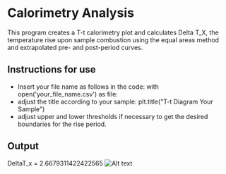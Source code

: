 # Calorimetry Analysis
This program creates a T-t calorimetry plot and calculates Delta T_X, the temperature rise upon sample
combustion using the equal areas method and extrapolated pre- and post-period curves.

## Instructions for use
- Insert your file name as follows in the code:
  with open('your_file_name.csv') as file:
- adjust the title according to your sample:
  plt.title("T-t Diagram Your Sample")
- adjust upper and lower thresholds if necessary to get the desired boundaries for the rise period.

## Output
DeltaT_x =  2.6679311422422565
![Alt text](https://github.com/romanschmidxyz/calorimetry-equal-areas/blob/main/plot1.png)
  
